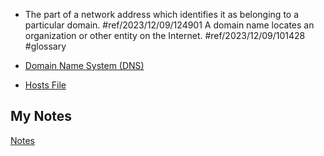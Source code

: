 - The part of a network address which identifies it as belonging to a particular domain. #ref/2023/12/09/124901 A domain name locates an organization or other entity on the Internet. #ref/2023/12/09/101428 #glossary

- [Domain Name System (DNS)](dns.md)
- [Hosts File](hosts-file.md)
## My Notes
[Notes](mynotes/domain-names-notes.md)
